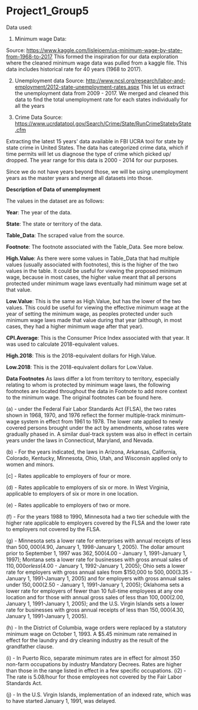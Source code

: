 # Project1_Group5

Data used:
1. Minimum wage Data:

Source: https://www.kaggle.com/lislejoem/us-minimum-wage-by-state-from-1968-to-2017
This formed the inspiration for our data exploration where the cleaned minimum wage data was pulled from a kaggle file. This data includes historical rate for 40 years (1968 to 2017). 

2. Unemployment data
Source: http://www.ncsl.org/research/labor-and-employment/2012-state-unemployment-rates.aspx
This let us extract the unemployment data from 2009 - 2017. We merged and cleaned this data to find the total unemployment rate for each states individually for all the years

3. Crime Data
Source: https://www.ucrdatatool.gov/Search/Crime/State/RunCrimeStatebyState.cfm

Extracting the latest 15 years' data available in FBI UCRA tool for state by state crime in United States. The data has categorized crime data, which if time permits will let us diagnose the type of crime which picked up/ dropped. 
The year range for this data is 2000 - 2014 for our purposes. 

Since we do not have years beyond those, we will be using unemployment years as the master years and merge all datasets into those.  



<b>Description of Data of unemployment</b>

The values in the dataset are as follows:

<b>Year</b>: The year of the data.

<b>State</b>: The state or territory of the data.

<b>Table_Data</b>: The scraped value from the source.

<b>Footnote</b>: The footnote associated with the Table_Data. See more below.

<b>High.Value</b>: As there were some values in Table_Data that had multiple values (usually associated with footnotes), this is the higher of the two values in the table. It could be useful for viewing the proposed minimum wage, because in most cases, the higher value meant that all persons protected under minimum wage laws eventually had minimum wage set at that value.

<b>Low.Value</b>: This is the same as High.Value, but has the lower of the two values. This could be useful for viewing the effective minimum wage at the year of setting the minimum wage, as peoples protected under such minimum wage laws made that value during that year (although, in most cases, they had a higher minimum wage after that year).

<b>CPI.Average</b>: This is the Consumer Price Index associated with that year. It was used to calculate 2018-equivalent values.

<b>High.2018</b>: This is the 2018-equivalent dollars for High.Value.

<b>Low.2018</b>: This is the 2018-equivalent dollars for Low.Value.

<b>Data Footnotes</b>
As laws differ a lot from territory to territory, especially relating to whom is protected by minimum wage laws, the following footnotes are located throughout the data in Footnote to add more context to the minimum wage. The original footnotes can be found here.

(a) - under the Federal Fair Labor Standards Act (FLSA), the two rates shown in 1968, 1970, and 1976 reflect the former multiple-track minimum-wage system in effect from 1961 to 1978. The lower rate applied to newly covered persons brought under the act by amendments, whose rates were gradually phased in. A similar dual-track system was also in effect in certain years under the laws in Connecticut, Maryland, and Nevada.

(b) - For the years indicated, the laws in Arizona, Arkansas, California, Colorado, Kentucky, Minnesota, Ohio, Utah, and Wisconsin applied only to women and minors.

[c] - Rates applicable to employers of four or more.

(d) - Rates applicable to employers of six or more. In West Virginia, applicable to employers of six or more in one location.

(e) - Rates applicable to employers of two or more.

(f) - For the years 1988 to 1990, Minnesota had a two tier schedule with the higher rate applicable to employers covered by the FLSA and the lower rate to employers not covered by the FLSA.

(g) - Minnesota sets a lower rate for enterprises with annual receipts of less than $500,000 ($4.90, January 1, 1998-January 1, 2005). The dollar amount prior to September 1, 1997 was $362,500 ($4.00 - January 1, 1991-January 1, 1997); Montana sets a lower rate for businesses with gross annual sales of $110,000 or less ($4.00 - January 1, 1992-January 1, 2005); Ohio sets a lower rate for employers with gross annual sales from $150,000 to $500,000 ($3.35 - January 1, 1991-January 1, 2005) and for employers with gross annual sales under $150,000 ($2.50 - January 1, 1991-January 1, 2005); Oklahoma sets a lower rate for employers of fewer than 10 full-time employees at any one location and for those with annual gross sales of less than $100,000 ($2.00, January 1, 1991-January 1, 2005); and the U.S. Virgin Islands sets a lower rate for businesses with gross annual receipts of less than $150,000 ($4.30, January 1, 1991-January 1, 2005).

(h) - In the District of Columbia, wage orders were replaced by a statutory minimum wage on October 1, 1993. A $5.45 minimum rate remained in effect for the laundry and dry cleaning industry as the result of the grandfather clause.

(i) - In Puerto Rico, separate minimum rates are in effect for almost 350 non-farm occupations by industry Mandatory Decrees. Rates are higher than those in the range listed in effect in a few specific occupations. (i2) - The rate is 5.08/hour for those employees not covered by the Fair Labor Standards Act.

(j) - In the U.S. Virgin Islands, implementation of an indexed rate, which was to have started January 1, 1991, was delayed.

